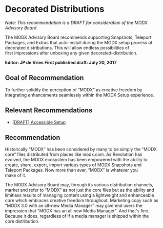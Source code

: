 # Decorated Distributions

_Note: This recommendation is a DRAFT for consideration of the MODX Advisory&nbsp;Board._

The MODX Advisory Board recommends supporting Snapshots, Teleport Packages, and Extras that auto&ndash;install during the MODX setup process of decorated distributions. This will allow endless possibilities of first&nbsp;impressions after unboxing any given decorated&ndash;distribution.

**Editor: JP de Vries**
**First published draft: July 20, 2017**


## Goal of Recommendation

To further solidify the perception of “MODX” as creative freedom by integrating enhancements seamlessly within the MODX&nbsp;Setup&nbsp;experience.


## Relevant Recommendations

 - [[DRAFT] Accessible Setup](https://github.com/modxcms/mab-recommendations/pull/14)

## Recommendation

Historically “MODX” has been considered by many to be simply the “MODX core” files distributed from places like modx.com. As Revolution has evolved, the MODX ecosystem has been empowered with the ability to create, share, export, import various types of MODX Snapshots and Teleport Packages. Now more than ever, “MODX” is whatever you make&nbsp;of&nbsp;it.

The MODX Advisory Board may, through its various distribution channels, market and refer to “MODX” as not just the core files but as the ability and limitless results of managing content using a lightweight and enhanceable core which embraces creative freedom throughout. Marketing copy such as “MODX 3.0 with an all&ndash;new Media Manager” may give end users the impression that "MODX has an all new Media Manager". And that's fine. Because it does, regardless of if a media manager is shipped within the core&nbsp;distribution.
